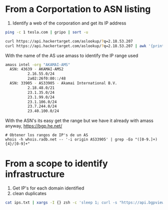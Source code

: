 # From a Corportation to ASN listing
1. Identify a web of the corporation and get its IP address
```bash
ping -c 1 tesla.com | gripo | sort -u

curl https://api.hackertarget.com/aslookup/?q=2.18.53.207
curl https://api.hackertarget.com/aslookup/?q=2.18.53.207 | awk '{print $4}' FS="," | tr -d '"'
```
With the name of the AS use amass to identify the IP range used
```bash
amass intel -org "AKAMAI-AMS"
  ASN: 43639 - AKAMAI-AMS2
          2.16.55.0/24
          2a02:26f0:80::/48
  ASN: 33905 - AS33905 - Akamai International B.V.
          2.18.48.0/21
          23.1.35.0/24
          23.1.99.0/24
          23.1.106.0/24
          23.7.244.0/24
          23.40.100.0/24

```

With the ASN's its easy get the range but we have it already with amass anyway, 
https://bgp.he.net/
```
# Obtener los rangos de IP's de un AS
whois -h whois.radb.net -- '-i origin AS33905' | grep -Eo "([0-9.]+){4}/[0-9]+"
```

# From a scope to identify infrastructure
1. Get IP's for each domain identified
2. clean duplicates
```bash
cat ips.txt | xargs -I {} zsh -c 'sleep 1; curl -s "https://api.bgpview.io/ip/{}" | jq | tee bgpview.out'
```
